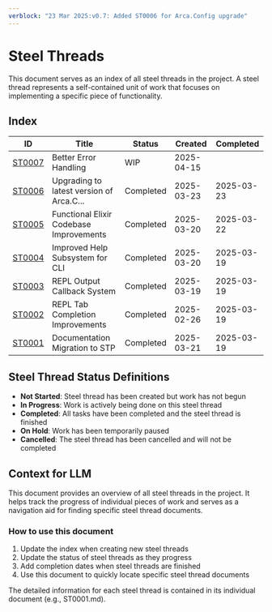```yaml
---
verblock: "23 Mar 2025:v0.7: Added ST0006 for Arca.Config upgrade"
---
```

# Steel Threads

This document serves as an index of all steel threads in the project. A steel thread represents a self-contained unit of work that focuses on implementing a specific piece of functionality.

## Index

<!-- BEGIN: STEEL_THREAD_INDEX -->
| ID                              | Title                                    | Status    | Created    | Completed  |
|---------------------------------|------------------------------------------|-----------|------------|------------|
| [ST0007](./ST0007.md)           | Better Error Handling                    | WIP       | 2025-04-15 |            |
| [ST0006](./COMPLETED/ST0006.md) | Upgrading to latest version of Arca.C... | Completed | 2025-03-23 | 2025-03-23 |
| [ST0005](./COMPLETED/ST0005.md) | Functional Elixir Codebase Improvements  | Completed | 2025-03-20 | 2025-03-22 |
| [ST0004](./COMPLETED/ST0004.md) | Improved Help Subsystem for CLI          | Completed | 2025-03-20 | 2025-03-19 |
| [ST0003](./COMPLETED/ST0003.md) | REPL Output Callback System              | Completed | 2025-03-19 | 2025-03-19 |
| [ST0002](./COMPLETED/ST0002.md) | REPL Tab Completion Improvements         | Completed | 2025-02-26 | 2025-03-19 |
| [ST0001](./COMPLETED/ST0001.md) | Documentation Migration to STP           | Completed | 2025-03-21 | 2025-03-19 |
<!-- END: STEEL_THREAD_INDEX -->

## Steel Thread Status Definitions

- **Not Started**: Steel thread has been created but work has not begun
- **In Progress**: Work is actively being done on this steel thread
- **Completed**: All tasks have been completed and the steel thread is finished
- **On Hold**: Work has been temporarily paused
- **Cancelled**: The steel thread has been cancelled and will not be completed

## Context for LLM

This document provides an overview of all steel threads in the project. It helps track the progress of individual pieces of work and serves as a navigation aid for finding specific steel thread documents.

### How to use this document

1. Update the index when creating new steel threads
2. Update the status of steel threads as they progress
3. Add completion dates when steel threads are finished
4. Use this document to quickly locate specific steel thread documents

The detailed information for each steel thread is contained in its individual document (e.g., ST0001.md).

